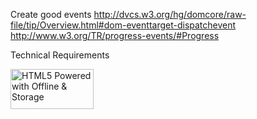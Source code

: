 Create good events
http://dvcs.w3.org/hg/domcore/raw-file/tip/Overview.html#dom-eventtarget-dispatchevent
http://www.w3.org/TR/progress-events/#Progress

Technical Requirements

<a href="http://www.w3.org/html/logo/">
<img src="http://www.w3.org/html/logo/badge/html5-badge-h-storage.png" width="133" height="64"
alt="HTML5 Powered with Offline &amp; Storage" title="HTML5 Powered with Offline &amp; Storage">
</a>
